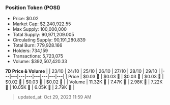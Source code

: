 
  ### Position Token (POSI)
  - Price: $0.02
  - Market Cap: $2,240,922.55
  - Max Supply: 100,000,000
  - Total Supply: 90,971,209.005
  - Circulating Supply: 90,191,280.839
  - Total Burn: 779,928.166
  - Holders: 734,159
  - Transactions: 5,723,075
  - Volume: $392,507,420.33

  **7D Price & Volume**
  | | 23&#x2F;10 | 24&#x2F;10 | 25&#x2F;10 | 26&#x2F;10 | 27&#x2F;10 | 28&#x2F;10 | 29&#x2F;10 |
  |---|---|---|---|---|---|---|---|
  | Price | $0.03 🔻 | $0.03 🚀 | $0.03 🚀 | $0.03 🔻 | $0.02 🔻 | $0.03 🚀 | $0.02 🔻 |
  | Volume | 11.32K 🚀 | 7.47K 🔻 | 2.98K 🔻 | 7.22K 🚀 | 10.05K 🚀 | 6.05K 🔻 | 2.79K 🔻 |

  > updated_at: Oct 29, 2023 11:59 AM

